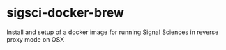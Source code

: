 # sigsci-docker-brew
Install and setup of a docker image for running Signal Sciences in reverse proxy mode on OSX
